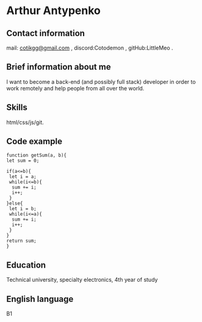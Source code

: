 # Arthur Antypenko
## Contact information 
mail: cotikgg@gmail.com , discord:Cotodemon , gitHub:LittleMeo .
## Brief information about me
I want to become a back-end (and possibly full stack) developer in order to work remotely and help people from all over the world.
## Skills
html/css/js/git.
## Code example
 ``` 
 function getSum(a, b){
 let sum = 0;

 if(a<=b){
  let i = a;
  while(i<=b){
   sum += i;
   i++;
  }
 }else{
  let i = b;
  while(i<=a){
   sum += i;
   i++;
  }
 }
 return sum; 
 }
 ```
## Education
Technical university, specialty electronics, 4th year of study
## English language
B1